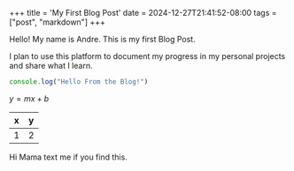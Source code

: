 +++
title = 'My First Blog Post'
date = 2024-12-27T21:41:52-08:00
tags = ["post", "markdown"]
+++

Hello! My name is Andre. This is my first Blog Post.

I plan to use this platform to document my progress in my personal projects and share what I learn.

```javascript
console.log("Hello From the Blog!")
```

$y=mx+b$

| x | y |
| -------------- | --------------- |
| 1 | 2 |

Hi Mama text me if you find this.
